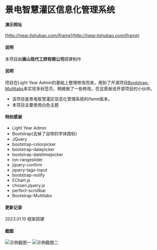 # 景电智慧灌区信息化管理系统

#### 演示网址
[http://lyear.itshubao.com/iframe](http://lyear.itshubao.com/iframe)

#### 说明
本项目由**唐山现代工控有限公司**搭建制作

#### 说明
项目在Light Year Admin的基础上整理修改而来，用到了开源项目[Bootstrap-Multitabs](https://gitee.com/edwinhuish/multi-tabs)来实现多标签页，稍微做了一些修改。在这感谢该开源项目的小伙伴。

- 该项目是景电智慧灌区信息化管理系统的ifame版本。
- 本项目主要使用白色主题


#### 特别感谢
- Light Year Admin
- Bootstrap(去掉了自带的字体图标)
- JQuery
- bootstrap-colorpicker
- bootstrap-datepicker
- bootstrap-datetimepicker
- ion-rangeslider
- jquery-confirm
- jquery-tags-input
- bootstrap-notify
- EChart.js
- chosen.jquery.js
- perfect-scrollbar
- Bootstrap-Multitabs

#### 更新记录

2023.01.10
框架搭建

#### 截图
![示例截图一](https://images.gitee.com/uploads/images/2019/0403/213459_1dd52161_82992.png "首页 - 光年(Light Year Admin)后台管理系统模板4.png")
![示例截图二](https://images.gitee.com/uploads/images/2019/0403/213521_8939b9bc_82992.png "首页 - 光年(Light Year Admin)后台管理系统模板3.png")
